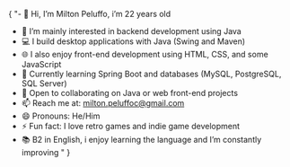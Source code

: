 { "- 👋 Hi, I’m Milton Peluffo, i’m 22 years old
- 👀 I’m mainly interested in backend development using Java
- 💻 I build desktop applications with Java (Swing and Maven)
- 🌐 I also enjoy front-end development using HTML, CSS, and some JavaScript
- 🌱 Currently learning Spring Boot and databases (MySQL, PostgreSQL, SQL Server)
- 💞️ Open to collaborating on Java or web front-end projects
- 📫 Reach me at: milton.peluffoc@gmail.com
- 😄 Pronouns: He/Him
- ⚡ Fun fact: I love retro games and indie game development
- 📚 B2 in English, i enjoy learning the language and I’m constantly improving
" }
